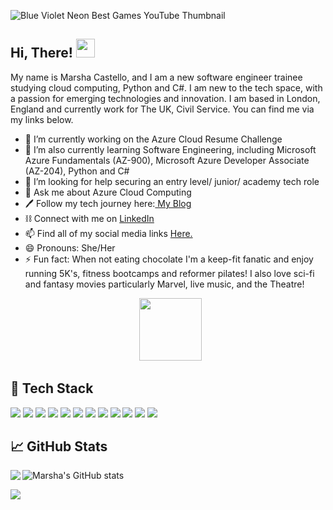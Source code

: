 ![Blue Violet Neon Best Games YouTube Thumbnail](https://user-images.githubusercontent.com/82414822/180852349-a84759d0-aeef-457b-bb99-810b5a26d2cf.png)
## Hi, There! <img src="https://raw.githubusercontent.com/MartinHeinz/MartinHeinz/master/wave.gif" width="30px">
My name is Marsha Castello, and I am a new software engineer trainee studying cloud computing, Python and C#. I am new to the tech space, with a passion for emerging technologies and innovation. I am based in London, England and currently work for The UK, Civil Service. You can find me via my links below.

- 🔭 I’m currently working on the Azure Cloud Resume Challenge
- 🌱 I’m also currently learning Software Engineering, including Microsoft Azure Fundamentals (AZ-900), Microsoft Azure Developer Associate (AZ-204), Python and C#
- 🤔 I’m looking for help securing an entry level/ junior/ academy tech role
- 💬 Ask me about Azure Cloud Computing
- 🖊 Follow my tech journey here:[ My Blog](https://medium.com/@Marsha.C)
- ⛓ Connect with me on [ LinkedIn](https://www.linkedin.com/in/marshacastellomastersgraduate)
- 📫 Find all of my social media links [Here.](https://linktr.ee/marshacastello)
- 😄 Pronouns: She/Her
- ⚡ Fun fact: When not eating chocolate I'm a keep-fit fanatic and enjoy running 5K's, fitness bootcamps and reformer pilates! I also love sci-fi and fantasy movies particularly Marvel, live music, and the Theatre!



<div id="header" align="center">
  <img src="https:://giphy.com/gifs/looneytunesworldofmayhem-world-of-mayhem-looney-tunes-ltwom-RbDKaczqWovIugyJmW" width="100"/>
</div>

## 🔧 Tech Stack 

![](https://img.shields.io/badge/Code-Python-informational?style=flat&logo=python&logoColor=white&color=B987F1)
![](https://img.shields.io/badge/Code-C-informational?style=flat&logo=javascript&logoColor=white&color=B987F1)
![](https://img.shields.io/badge/Code-JavaScript-informational?style=flat&logo=javascript&logoColor=white&color=B987F1)
![](https://img.shields.io/badge/Code-HTML5-informational?style=flat&logo=python&logoColor=white&color=B987F1)
![](https://img.shields.io/badge/Code-CSS-informational?style=flat&logo=python&logoColor=white&color=B987F1)
![](https://img.shields.io/badge/Code-Ruby-informational?style=flat&logo=python&logoColor=white&color=B987F1)
![](https://img.shields.io/badge/Shell-Bash-informational?style=flat&logo=gnu-bash&logoColor=white&color=B987F1)
![](https://img.shields.io/badge/Tools-Docker-informational?style=flat&logo=docker&logoColor=white&color=B987F1)
![](https://img.shields.io/badge/Tools-Kubernetes-informational?style=flat&logo=kubernetes&logoColor=white&color=B987F1)
![](https://img.shields.io/badge/Cloud-Azure-informational?style=flat&logo=microsoft-azure&logoColor=white&color=B987F1)
![](https://img.shields.io/badge/Tools-Git-informational?style=flat&logo=Git&logoColor=white&color=B987F1)
![](https://img.shields.io/badge/Tools-GitHub-informational?style=flat&logo=GitHub&logoColor=white&color=B987F1)



## 📈 GitHub Stats
![Marsha's GitHub stats](https://github-readme-stats.vercel.app/api?username=MarshaC713&theme=jolly&show_icons=true)
<img align="left" src="https://github-readme-stats.vercel.app/api/top-langs/?username=MarshaC713&theme=jolly"/>


<a href="https://github.com/MarshaC713/azume-resume">
  <img align="left" src="https://github-readme-stats.vercel.app/api/pin/?username=MarshaC713&repo=azure-resume&theme=jolly" />
</a>



<!--
**MarshaC713/MarshaC713** is a ✨ _special_ ✨ repository because its `README.md` (this file) appears on your GitHub profile.

1.2]: http://i.imgur.com/wWzX9uB.png (twitter icon without padding)
[2.2]: https://raw.githubusercontent.com/MarshaC713/MarshaC713/master/linkedin-3-16.png (LinkedIn icon without padding)
Here are some ideas to get you started:

- 🔭 I’m currently working on the Azure Cloud Resume Challenge
- 🌱 I’m also currently learning Software Engineering, including Microsoft Azure Fundamentals (AZ-900), Microsoft Azure Developer Associate (AZ-204), Python and C#
- 👯 I’m looking to collaborate on ...
- 🤔 I’m looking for help securing an entry level/ junior/ academy tech role
- 💬 Ask me about Azure Cloud Computing
-  Find out more about my tech journey here: [My Blog] (https://medium.com/@Marsha.C)
- ⛓ Connect with me on [linked in](https://www.linkedin.com/in/marshacastellomastersgraduate) 
- 📫 Find all of my social media links [here](https://linktr.ee/marshacastello)
- 😄 Pronouns: She/Her
- ⚡ Fun fact: When not eating chocolate I'm a keep-fit fanatic and enjoy running 5K's, fitness bootcamps and reformer pilates! I also love sci-fi and fantasy movies particularly Marvel, live music, and the Theatre!
-->

